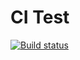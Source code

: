 # CI Test
[![Build status](https://ci.appveyor.com/api/projects/status/ghp5d3mpu5wf4mth?svg=true)](https://ci.appveyor.com/project/shutnikmiit/ajsmocking)
